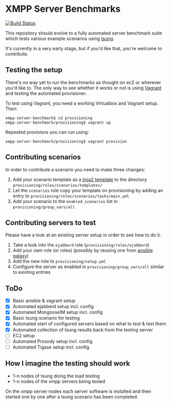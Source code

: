 # XMPP Server Benchmarks

[![Build Status](https://travis-ci.org/mweibel/xmpp-server-benchmarks.png)](https://travis-ci.org/mweibel/xmpp-server-benchmarks)

This repository should evolve to a fully automated server benchmark suite which
tests various example scenarios using [tsung](https://github.com/processone/tsung).

It's currently in a very early stage, but if you'd like that, you're welcome to
contribute.

## Testing the setup

There's no way yet to run the benchmarks as thought on ec2 or wherever you'd like to.
The only way to see whether it works or not is using [Vagrant](http://www.vagrantup.com)
and testing the automated provisioner.

To test using Vagrant, you need a working Virtualbox and Vagrant setup.
Then:

```
xmpp-server-benchmark$ cd provisioning
xmpp-server-benchmark/provisioning$ vagrant up
```

Repeated provisions you can run using:

```
xmpp-server-benchmark/provisioning$ vagrant provision
```

## Contributing scenarios
In order to contribute a scenario you need to make three changes:

1. Add your scenario template as a [jinja2 template](http://jinja.pocoo.org/docs/dev/templates/) to the directory `provisioning/roles/scenarios/templates/`
2. Let the `scenarios` role copy your template on provisioning by adding an entry to `provisioning/roles/scenarios/tasks/main.yml`
3. Add your scenario to the `enabled_scenarios` list in `provisioning/group_vars/all`

## Contributing servers to test
Please have a look at an existing server setup in order to see how to do it.

1. Take a look into the `ejabberd` role (`provisioning/roles/ejabberd`)
2. Add your own role (or roles) (possibly by reusing one from [ansible galaxy](https://galaxy.ansible.com))
3. Add the new role to `provisioning/setup.yml`
4. Configure the server as enabled in `provisioning/group_vars/all` similar to existing entries

## ToDo

- [x] Basic ansible & vagrant setup
- [x] Automated ejabberd setup incl. config
- [x] Automated MongooseIM setup incl. config
- [x] Basic tsung scenario for testing
- [x] Automated start of configured servers based on what to test & test them
- [x] Automated collection of tsung results back from the testing server
- [ ] EC2 setup
- [ ] Automated Prosody setup incl. config
- [ ] Automated Tigase setup incl. config

## How I imagine the testing should work

- 1-n nodes of tsung doing the load testing
- 1-n nodes of the xmpp servers being tested

On the xmpp server nodes each server software is installed and then started one by
one after a tsung scenario has been completed.